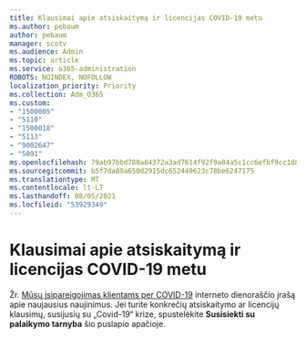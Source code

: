 ```yaml
---
title: Klausimai apie atsiskaitymą ir licencijas COVID-19 metu
ms.author: pebaum
author: pebaum
manager: scotv
ms.audience: Admin
ms.topic: article
ms.service: o365-administration
ROBOTS: NOINDEX, NOFOLLOW
localization_priority: Priority
ms.collection: Adm_O365
ms.custom:
- "1500005"
- "5110"
- "1500018"
- "5113"
- "9002647"
- "5091"
ms.openlocfilehash: 79ab97bbd788a84372a3ad7614f92f9a84a5c1cc6efbf9cc1d838858672a9ef9
ms.sourcegitcommit: b5f7da89a650d2915dc652449623c78be6247175
ms.translationtype: MT
ms.contentlocale: lt-LT
ms.lasthandoff: 08/05/2021
ms.locfileid: "53929349"
---
```

# <a name="covid-19-billing-and-license-questions"></a>Klausimai apie atsiskaitymą ir licencijas COVID-19 metu

Žr. [Mūsų įsipareigojimas klientams per COVID-19](https://www.microsoft.com/microsoft-365/blog/2020/03/05/our-commitment-to-customers-during-covid-19/) interneto dienoraščio įrašą apie naujausius naujinimus.  Jei turite konkrečių atsiskaitymo ar licencijų klausimų, susijusių su „Covid-19“ krize, spustelėkite **Susisiekti su palaikymo tarnyba** šio puslapio apačioje.

